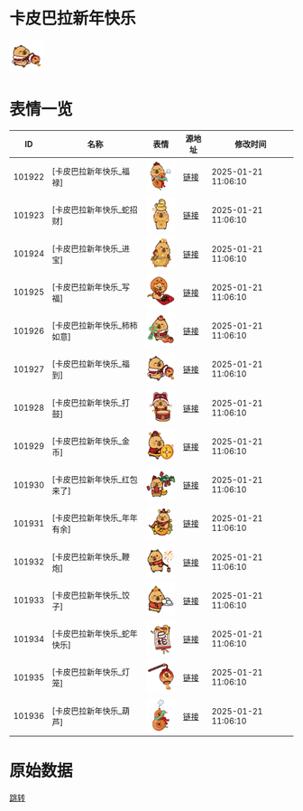 # 卡皮巴拉新年快乐

<img src="./cover.png" height="60" alt="cover" />

# 表情一览

|ID|名称|表情|源地址|修改时间|
|----|----|----|----|----|
|101922|[卡皮巴拉新年快乐_福禄]|<img src="./pic/101922_%5B卡皮巴拉新年快乐_福禄%5D.png" height="60" alt="福禄"/>|[链接](https://i0.hdslb.com/bfs/garb/f69075de0a3a1bb82389b436c68ce98b559bf6ce.png)|2025-01-21 11:06:10|
|101923|[卡皮巴拉新年快乐_蛇招财]|<img src="./pic/101923_%5B卡皮巴拉新年快乐_蛇招财%5D.png" height="60" alt="蛇招财"/>|[链接](https://i0.hdslb.com/bfs/garb/8d038957a9d224abb925e198cf88af00078282bb.png)|2025-01-21 11:06:10|
|101924|[卡皮巴拉新年快乐_进宝]|<img src="./pic/101924_%5B卡皮巴拉新年快乐_进宝%5D.png" height="60" alt="进宝"/>|[链接](https://i0.hdslb.com/bfs/garb/456e80b4f9050a1a38d4cb6c287845d68d257144.png)|2025-01-21 11:06:10|
|101925|[卡皮巴拉新年快乐_写福]|<img src="./pic/101925_%5B卡皮巴拉新年快乐_写福%5D.png" height="60" alt="写福"/>|[链接](https://i0.hdslb.com/bfs/garb/92cb28d05e24e7822269151c18903c3e035db7a7.png)|2025-01-21 11:06:10|
|101926|[卡皮巴拉新年快乐_柿柿如意]|<img src="./pic/101926_%5B卡皮巴拉新年快乐_柿柿如意%5D.png" height="60" alt="柿柿如意"/>|[链接](https://i0.hdslb.com/bfs/garb/62d32a38d80c9ede339029099b0fe638fbfb460c.png)|2025-01-21 11:06:10|
|101927|[卡皮巴拉新年快乐_福到]|<img src="./pic/101927_%5B卡皮巴拉新年快乐_福到%5D.png" height="60" alt="福到"/>|[链接](https://i0.hdslb.com/bfs/garb/60335c2d8fc68ee16877001e4121348640d9a43b.png)|2025-01-21 11:06:10|
|101928|[卡皮巴拉新年快乐_打鼓]|<img src="./pic/101928_%5B卡皮巴拉新年快乐_打鼓%5D.png" height="60" alt="打鼓"/>|[链接](https://i0.hdslb.com/bfs/garb/c9182d0c9ce669db92cadd3b077083bcfa794cd6.png)|2025-01-21 11:06:10|
|101929|[卡皮巴拉新年快乐_金币]|<img src="./pic/101929_%5B卡皮巴拉新年快乐_金币%5D.png" height="60" alt="金币"/>|[链接](https://i0.hdslb.com/bfs/garb/c6527dd327e1c80b02050141e605aacbd9a4d8f0.png)|2025-01-21 11:06:10|
|101930|[卡皮巴拉新年快乐_红包来了]|<img src="./pic/101930_%5B卡皮巴拉新年快乐_红包来了%5D.png" height="60" alt="红包来了"/>|[链接](https://i0.hdslb.com/bfs/garb/69f0a5ad7927415f735bf506e794b1707a280755.png)|2025-01-21 11:06:10|
|101931|[卡皮巴拉新年快乐_年年有余]|<img src="./pic/101931_%5B卡皮巴拉新年快乐_年年有余%5D.png" height="60" alt="年年有余"/>|[链接](https://i0.hdslb.com/bfs/garb/cceb9820446a2575d44e582416550cf766af0d3e.png)|2025-01-21 11:06:10|
|101932|[卡皮巴拉新年快乐_鞭炮]|<img src="./pic/101932_%5B卡皮巴拉新年快乐_鞭炮%5D.png" height="60" alt="鞭炮"/>|[链接](https://i0.hdslb.com/bfs/garb/1e4ca2d37f32e59a88318fef64a91c88b4c0993d.png)|2025-01-21 11:06:10|
|101933|[卡皮巴拉新年快乐_饺子]|<img src="./pic/101933_%5B卡皮巴拉新年快乐_饺子%5D.png" height="60" alt="饺子"/>|[链接](https://i0.hdslb.com/bfs/garb/c4a27dae355d9fc6754cd882e5e6273abb7d86ad.png)|2025-01-21 11:06:10|
|101934|[卡皮巴拉新年快乐_蛇年快乐]|<img src="./pic/101934_%5B卡皮巴拉新年快乐_蛇年快乐%5D.png" height="60" alt="蛇年快乐"/>|[链接](https://i0.hdslb.com/bfs/garb/669512909f0c8a3927b934a1c571f99da8940f5c.png)|2025-01-21 11:06:10|
|101935|[卡皮巴拉新年快乐_灯笼]|<img src="./pic/101935_%5B卡皮巴拉新年快乐_灯笼%5D.png" height="60" alt="灯笼"/>|[链接](https://i0.hdslb.com/bfs/garb/809cd124db5803b55b10afe186cc784abdcfa4b9.png)|2025-01-21 11:06:10|
|101936|[卡皮巴拉新年快乐_葫芦]|<img src="./pic/101936_%5B卡皮巴拉新年快乐_葫芦%5D.png" height="60" alt="葫芦"/>|[链接](https://i0.hdslb.com/bfs/garb/bb9f1b0d1887ca1d54c32a81be4bca60c2b92241.png)|2025-01-21 11:06:10|

# 原始数据

[跳转](./raw.json)

